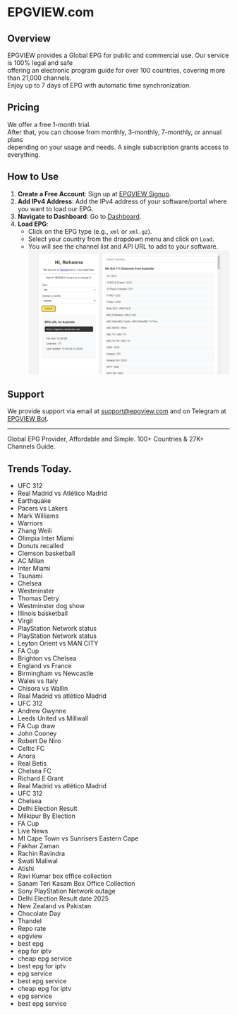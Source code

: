 # EPGVIEW.com



## Overview
EPGVIEW provides a Global EPG for public and commercial use. Our service is 100% legal and safe\
offering an electronic program guide for over 100 countries, covering more than 21,000 channels.\
Enjoy up to 7 days of EPG with automatic time synchronization.

## Pricing
We offer a free 1-month trial. \
After that, you can choose from monthly, 3-monthly, 7-monthly, or annual plans \
depending on your usage and needs. A single subscription grants access to everything.

## How to Use
1. **Create a Free Account**: Sign up at [EPGVIEW Signup](https://epgview.com/signup.php).
2. **Add IPv4 Address**: Add the IPv4 address of your software/portal where you want to load our EPG.
3. **Navigate to Dashboard**: Go to [Dashboard](https://epgview.com/dashboard.php).
4. **Load EPG**:
   - Click on the EPG type (e.g., `xml` or `xml.gz`).
   - Select your country from the dropdown menu and click on `Load`.
   - You will see the channel list and API URL to add to your software.
![EPGVIEW](img/dashboard.png)
## Support
We provide support via email at [support@epgview.com](mailto:support@epgview.com) and on Telegram at [EPGVIEW Bot](https://t.me/epgview_bot).

---

Global EPG Provider, Affordable and Simple. 100+ Countries & 27K+ Channels Guide.

## Trends Today.

- UFC 312
- Real Madrid vs Atlético Madrid
- Earthquake
- Pacers vs Lakers
- Mark Williams
- Warriors
- Zhang Weili
- Olimpia Inter Miami
- Donuts recalled
- Clemson basketball
- AC Milan
- Inter Miami
- Tsunami
- Chelsea
- Westminster
- Thomas Detry
- Westminster dog show
- Illinois basketball
- Virgil
- PlayStation Network status
- PlayStation Network status
- Leyton Orient vs MAN CITY
- FA Cup
- Brighton vs Chelsea
- England vs France
- Birmingham vs Newcastle
- Wales vs Italy
- Chisora vs Wallin
- Real Madrid vs atlético Madrid
- UFC 312
- Andrew Gwynne
- Leeds United vs Millwall
- FA Cup draw
- John Cooney
- Robert De Niro
- Celtic FC
- Anora
- Real Betis
- Chelsea FC
- Richard E Grant
- Real Madrid vs atlético Madrid
- UFC 312
- Chelsea
- Delhi Election Result
- Milkipur By Election
- FA Cup
- Live News
- MI Cape Town vs Sunrisers Eastern Cape
- Fakhar Zaman
- Rachin Ravindra
- Swati Maliwal
- Atishi
- Ravi Kumar box office collection
- Sanam Teri Kasam Box Office Collection
- Sony PlayStation Network outage
- Delhi Election Result date 2025
- New Zealand vs Pakistan
- Chocolate Day
- Thandel
- Repo rate
- epgview
- best epg
- epg for iptv
- cheap epg service
- best epg for iptv
- epg service
- best epg service
- cheap epg for iptv
- epg service
- best epg service
